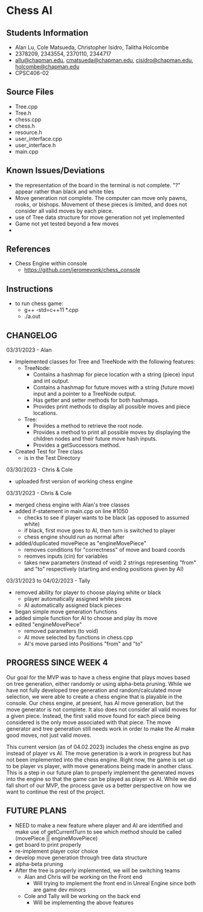 # Chess AI

## Students Information
- Alan Lu, Cole Matsueda, Christopher Isidro, Talitha Holcombe
- 2378209, 2343554, 2370110, 2344717
- allu@chapman.edu, cmatsueda@chapman.edu, cisidro@chapman.edu, holcombe@chapman.edu
- CPSC406-02

## Source Files
- Tree.cpp
- Tree.h
- chess.cpp
- chess.h
- resource.h
- user_interface.cpp
- user_interface.h
- main.cpp

## Known Issues/Deviations
- the representation of the board in the terminal is not complete. "?" appear rather than black and white tiles
- Move generation not complete. The computer can move only pawns, rooks, or bishops. Movement of these pieces is limited, and does not consider all valid moves by each piece.
- use of Tree data structure for move generation not yet implemented
- Game not yet tested beyond a few moves
- 

## References
- Chess Engine within console
    - https://github.com/jeromevonk/chess_console

## Instructions
- to run chess game:
    - g++ -std=c++11 *.cpp
    - ./a.out

## CHANGELOG
03/31/2023 - Alan
-   Implemented classes for Tree and TreeNode with the following features:
    - TreeNode:
        - Contains a hashmap for piece location with a string (piece) input and int output.
        - Contains a hashmap for future moves with a string (future move) input and a pointer to a TreeNode output.
        - Has getter and setter methods for both hashmaps.
        - Provides print methods to display all possible moves and piece locations.
    - Tree:
        - Provides a method to retrieve the root node.
        - Provides a method to print all possible moves by displaying the children nodes and their future move hash inputs.
        - Provides a getSuccessors method.
- Created Test for Tree class
    - is in the Test Directory

03/30/2023 - Chris & Cole
- uploaded first version of working chess engine 

03/31/2023 - Chris & Cole
- merged chess engine with Alan's tree classes
- added if-statement in main.cpp on line #1050 
    - checks to see if player wants to be black (as opposed to assumed white) 
    - if black, first move goes to AI, then turn is switched to player
    - chess engine should run as normal after
- added/duplicated movePiece as "engineMovePiece"
    - removes conditions for "correctness" of move and board coords
    - reomves inputs (cin) for variables
    - takes new parameters (instead of void) 2 strings representing "from" and "to" respectively (starting and ending positions given by AI)

03/31/2023 to 04/02/2023 - Tally
- removed ability for player to choose playing white or black
    - player automatically assigned white pieces
    - AI automatically assigned black pieces
- began simple move generation functions
- added simple function for AI to choose and play its move
- edited "engineMovePiece"
    - removed parameters (to void)
    - AI move selected by functions in chess.cpp
    - AI's move parsed into Positions "from" and "to"
    
## PROGRESS SINCE WEEK 4
Our goal for the MVP was to have a chess engine that plays moves based on tree generation, either randomly or using alpha-beta pruning. While we have not fully developed tree generation and random/calculated move selection, we were able to create a chess engine that is playable in the console. Our chess engine, at present, has AI move generation, but the move generator is not complete. It also does not consider all valid moves for a given piece. Instead, the first valid move found for each piece being considered is the only move associated with that piece. The move generator and tree generation still needs work in order to make the AI make good moves, not just valid moves.

This current version (as of 04.02.2023) includes the chess engine as pvp instead of player vs AI.  The move generation is a work in progress but has not been implemented into the chess engine.  Right now, the game is set up to be player vs player, with move generations being made in another class.  This is a step in our future plan to properly implement the generated moves into the engine so that the game can be played as player vs AI.  While we did fall short of our MVP, the process gave us a better perspective on how we want to continue the rest of the project.
## FUTURE PLANS 
- NEED to make a new feature where player and AI are identified and make use of getCurrentTurn to see which method should be called (movePiece || engineMovePiece)
- get board to print properly
- re-implement player color choice
- develop move generation through tree data structure
- alpha-beta pruning
- After the tree is properly implemented, we will be switching teams
    - Alan and Chris will be working on the Front end
        - Will trying to implement the front end in Unreal Engine since both are game dev minors
    - Cole and Tally will be working on the back end 
        - Will be implementing the above features